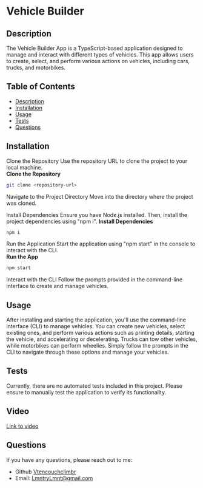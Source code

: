 

  
  
# Vehicle Builder

## Description
The Vehicle Builder App is a TypeScript-based application designed to manage and interact with different types of vehicles. This app allows users to create, select, and perform various actions on vehicles, including cars, trucks, and motorbikes.

## Table of Contents
- [Description](#description)
- [Installation](#installation)
- [Usage](#installation)
- [Tests](#installation)
- [Questions](#questions)


## Installation
Clone the Repository
Use the repository URL to clone the project to your local machine.<br>
**Clone the Repository**
   ```bash
   git clone <repository-url>
   ```

Navigate to the Project Directory
Move into the directory where the project was cloned.

Install Dependencies
Ensure you have Node.js installed. Then, install the project dependencies using "npm i".
**Install Dependencies**
   ```bash
   npm i
   ```

Run the Application
Start the application using "npm start" in the console to interact with the CLI.<br>
**Run the App**
   ```bash
   npm start
   ```

Interact with the CLI
Follow the prompts provided in the command-line interface to create and manage vehicles.


## Usage
After installing and starting the application, you'll use the command-line interface (CLI) to manage vehicles. You can create new vehicles, select existing ones, and perform various actions such as printing details, starting the vehicle, and accelerating or decelerating. Trucks can tow other vehicles, while motorbikes can perform wheelies. Simply follow the prompts in the CLI to navigate through these options and manage your vehicles.



## Tests
Currently, there are no automated tests included in this project. Please ensure to manually test the application to verify its functionality.

## Video
[Link to video](https://drive.google.com/file/d/1n38ftaeTYRJ7Sq8KBSXwSD5pTH8UA_dX/view)

## Questions
If you have any questions, please reach out to me:
- Github [Vtencouchclimbr](http://github.com/Vtencouchclimbr)
- Email: LmntryLmnt@gmail.com
  